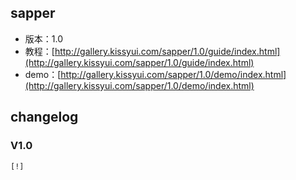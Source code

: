 ## sapper

* 版本：1.0
* 教程：[http://gallery.kissyui.com/sapper/1.0/guide/index.html](http://gallery.kissyui.com/sapper/1.0/guide/index.html)
* demo：[http://gallery.kissyui.com/sapper/1.0/demo/index.html](http://gallery.kissyui.com/sapper/1.0/demo/index.html)

## changelog

### V1.0

    [!]


